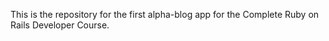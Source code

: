 This is the repository for the first alpha-blog app for the Complete Ruby on Rails Developer Course.
